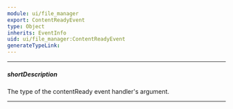 ```yaml
---
module: ui/file_manager
export: ContentReadyEvent
type: Object
inherits: EventInfo
uid: ui/file_manager:ContentReadyEvent
generateTypeLink: 
---
```

---
##### shortDescription
The type of the contentReady event handler's argument.

---
<!-- Description goes here -->